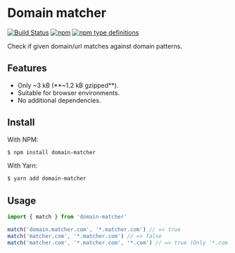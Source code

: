 # Domain matcher
[![Build Status](https://api.travis-ci.org/AurityLab/domain-matcher.svg?branch=master)](https://travis-ci.org/AurityLab/domain-matcher)
[![npm](https://img.shields.io/npm/v/recaptcha-v3.svg)](https://www.npmjs.com/package/domain-matcher) 
[![npm type definitions](https://img.shields.io/npm/types/recaptcha-v3.svg)](https://www.npmjs.com/package/domain-matcher)

Check if given domain/url matches against domain patterns.

## Features
* Only ~3 kB (**~1.2 kB gzipped**).
* Suitable for browser environments.
* No additional dependencies.

## Install
With NPM:
```bash
$ npm install domain-matcher
```

With Yarn:
```bash
$ yarn add domain-matcher
```

## Usage
```javascript
import { match } from 'domain-matcher'

match('domain.matcher.com', '*.matcher.com') // => true
match('matcher.com', '*.matcher.com') // => false
match('matcher.com', '*.matcher.com', '*.com') // => true (Only '*.com' matches)
```
